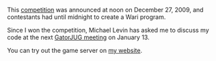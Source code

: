 This [competition](http://www.codetown.us/group/contesttown/forum/topics/wari-contest-1) was announced at noon on December 27, 2009, and contestants had until midnight to create a Wari program. 

Since I won the competition, Michael Levin has asked me to discuss my code at the next [GatorJUG meeting](http://www.codetown.us/events/gatorjug-on-iphone) on January 13.

You can try out the game server on [my website](http://ericlavigne.net:8054).
